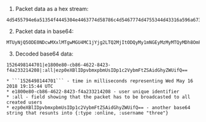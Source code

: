 1. Packet data as a hex stream:
```
4d5455794e6a51354f4445304e4463774d58786c4d5467774d4755344d43316a596a67324c5451324d6a49744f4451794d79316d4e4745794d7a4d794d5451794d4468384f6d46736248786c656e41775a56684362456c4563485a6962586877596d315663306c456344466a4d6c5a35596d31476446705451576c6b52326835576c645661575a525054303d
```
2. Packet data in base64:
```
MTUyNjQ5ODE0NDcwMXxlMTgwMGU4MC1jYjg2LTQ2MjItODQyMy1mNGEyMzMyMTQyMDh8OmFsbHxlenAwZVhCbElEcHZibXhwYm1Vc0lEcDFjMlZ5Ym1GdFpTQWlkR2h5WldVaWZRPT0=
```

3. Decoded base64 data:
```
1526498144701|e1800e80-cb86-4622-8423-f4a233214208|:all|ezp0eXBlIDpvbmxpbmUsIDp1c2VybmFtZSAidGhyZWUifQ==
```
	* ```1526498144701``` - time in milliseconds representing Wed May 16 2018 19:15:44 UTC
	* e1800e80-cb86-4622-8423-f4a233214208 - user unique identifier 
	* :all - field showing that the packet has to be broadcasted to all created users
	* ezp0eXBlIDpvbmxpbmUsIDp1c2VybmFtZSAidGhyZWUifQ== - another base64 string that resunts into {:type :online, :username "three"}
